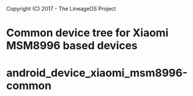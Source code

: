 Copyright (C) 2017 - The LineageOS Project

Common device tree for Xiaomi MSM8996 based devices
==============
# android_device_xiaomi_msm8996-common
